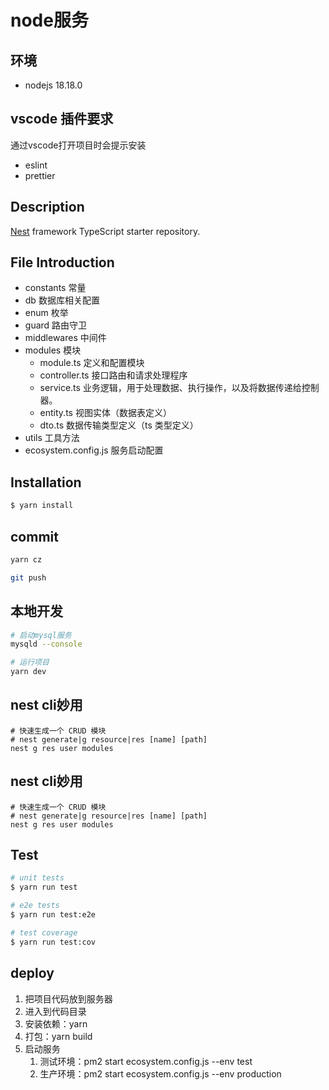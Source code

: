 # node服务

## 环境
- nodejs 18.18.0

## vscode 插件要求

通过vscode打开项目时会提示安装

- eslint
- prettier

## Description

[Nest](https://github.com/nestjs/nest) framework TypeScript starter repository.

## File Introduction

- constants 常量
- db 数据库相关配置
- enum 枚举
- guard 路由守卫
- middlewares 中间件
- modules 模块
  - module.ts 定义和配置模块
  - controller.ts 接口路由和请求处理程序
  - service.ts 业务逻辑，用于处理数据、执行操作，以及将数据传递给控制器。
  - entity.ts 视图实体（数据表定义）
  - dto.ts 数据传输类型定义（ts 类型定义）
- utils 工具方法
- ecosystem.config.js 服务启动配置

## Installation

```bash
$ yarn install
```

## commit

```bash
yarn cz

git push
```


## 本地开发

```bash
# 启动mysql服务
mysqld --console

# 运行项目
yarn dev
```

## nest cli妙用
```base
# 快速生成一个 CRUD 模块
# nest generate|g resource|res [name] [path]
nest g res user modules
```

## nest cli妙用
```base
# 快速生成一个 CRUD 模块
# nest generate|g resource|res [name] [path]
nest g res user modules
```
 

## Test

```bash
# unit tests
$ yarn run test

# e2e tests
$ yarn run test:e2e

# test coverage
$ yarn run test:cov
```

## deploy
1. 把项目代码放到服务器
2. 进入到代码目录
3. 安装依赖：yarn
4. 打包：yarn build
5. 启动服务
   1. 测试环境：pm2 start ecosystem.config.js --env test
   2. 生产环境：pm2 start ecosystem.config.js --env production



